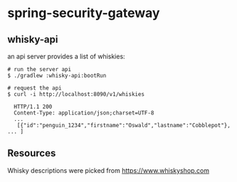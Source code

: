 # spring-security-gateway


## whisky-api

an api server provides a list of whiskies:

    # run the server api
    $ ./gradlew :whisky-api:bootRun

    # request the api   
    $ curl -i http://localhost:8090/v1/whiskies
    
      HTTP/1.1 200 
      Content-Type: application/json;charset=UTF-8
      ...
       [{"id":"penguin_1234","firstname":"Oswald","lastname":"Cobblepot"}, ... ]
    
    
## Resources

Whisky descriptions were picked from https://www.whiskyshop.com
